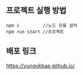 ## 프로젝트 실행 방법
``` 
npm i         //노드 모듈 설치
npm run start //프로젝트 
```

## 배포 링크
https://yungukbae.github.io/
